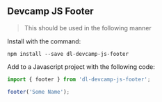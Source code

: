 ## Devcamp JS Footer

> This should be used in the following manner

Install with the command:

```
npm install --save dl-devcamp-js-footer
``` 

Add to a Javascript project with the following code:

```javascript
import { footer } from 'dl-devcamp-js-footer';

footer('Some Name');
```